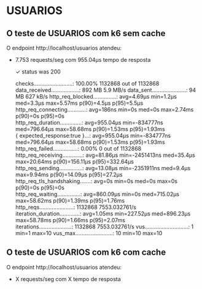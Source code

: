 # USUARIOS

## O teste de USUARIOS com k6 sem cache

O endpoint http://localhost/usuarios atendeu:

- 7.753 requests/seg com 955.04µs tempo de resposta

    ✓ status was 200

     checks.........................: 100.00% 1132868 out of 1132868
     data_received..................: 892 MB  5.9 MB/s
     data_sent......................: 94 MB   627 kB/s
     http_req_blocked...............: avg=4.69µs   min=1.2µs      med=3.3µs    max=5.57ms  p(90)=4.5µs    p(95)=5.5µs   
     http_req_connecting............: avg=186ns    min=0s         med=0s       max=2.74ms  p(90)=0s       p(95)=0s      
     http_req_duration..............: avg=955.04µs min=-834777ns  med=796.64µs max=58.68ms p(90)=1.53ms   p(95)=1.93ms  
       { expected_response:true }...: avg=955.04µs min=-834777ns  med=796.64µs max=58.68ms p(90)=1.53ms   p(95)=1.93ms  
     http_req_failed................: 0.00%   0 out of 1132868
     http_req_receiving.............: avg=81.86µs  min=-2451413ns med=35.4µs   max=20.64ms p(90)=156.11µs p(95)=332.64µs
     http_req_sending...............: avg=13.08µs  min=-2351911ns med=9.4µs    max=9.94ms  p(90)=14.09µs  p(95)=27.2µs  
     http_req_tls_handshaking.......: avg=0s       min=0s         med=0s       max=0s      p(90)=0s       p(95)=0s      
     http_req_waiting...............: avg=860.09µs min=0s         med=715.02µs max=58.62ms p(90)=1.39ms   p(95)=1.76ms  
     http_reqs......................: 1132868 7553.032761/s
     iteration_duration.............: avg=1.05ms   min=227.52µs   med=896.23µs max=58.78ms p(90)=1.66ms   p(95)=2.07ms  
     iterations.....................: 1132868 7553.032761/s
     vus............................: 1       min=1                  max=10
     vus_max........................: 10      min=10                 max=10



## O teste de USUARIOS com k6 com cache

O endpoint http://localhost/usuarios atendeu:

- X requests/seg com X tempo de resposta